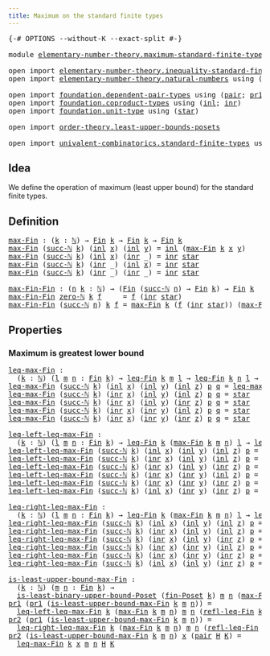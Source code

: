 ```yaml
---
title: Maximum on the standard finite types
---
```


<pre class="Agda"><a id="62" class="Symbol">{-#</a> <a id="66" class="Keyword">OPTIONS</a> <a id="74" class="Pragma">--without-K</a> <a id="86" class="Pragma">--exact-split</a> <a id="100" class="Symbol">#-}</a>

<a id="105" class="Keyword">module</a> <a id="112" href="elementary-number-theory.maximum-standard-finite-types.html" class="Module">elementary-number-theory.maximum-standard-finite-types</a> <a id="167" class="Keyword">where</a>

<a id="174" class="Keyword">open</a> <a id="179" class="Keyword">import</a> <a id="186" href="elementary-number-theory.inequality-standard-finite-types.html" class="Module">elementary-number-theory.inequality-standard-finite-types</a>
<a id="244" class="Keyword">open</a> <a id="249" class="Keyword">import</a> <a id="256" href="elementary-number-theory.natural-numbers.html" class="Module">elementary-number-theory.natural-numbers</a> <a id="297" class="Keyword">using</a> <a id="303" class="Symbol">(</a><a id="304" href="elementary-number-theory.natural-numbers.html#1530" class="Datatype">ℕ</a><a id="305" class="Symbol">;</a> <a id="307" href="elementary-number-theory.natural-numbers.html#1551" class="InductiveConstructor">zero-ℕ</a><a id="313" class="Symbol">;</a> <a id="315" href="elementary-number-theory.natural-numbers.html#1564" class="InductiveConstructor">succ-ℕ</a><a id="321" class="Symbol">)</a>

<a id="324" class="Keyword">open</a> <a id="329" class="Keyword">import</a> <a id="336" href="foundation.dependent-pair-types.html" class="Module">foundation.dependent-pair-types</a> <a id="368" class="Keyword">using</a> <a id="374" class="Symbol">(</a><a id="375" href="foundation-core.dependent-pair-types.html#588" class="InductiveConstructor">pair</a><a id="379" class="Symbol">;</a> <a id="381" href="foundation-core.dependent-pair-types.html#605" class="Field">pr1</a><a id="384" class="Symbol">;</a> <a id="386" href="foundation-core.dependent-pair-types.html#617" class="Field">pr2</a><a id="389" class="Symbol">)</a>
<a id="391" class="Keyword">open</a> <a id="396" class="Keyword">import</a> <a id="403" href="foundation.coproduct-types.html" class="Module">foundation.coproduct-types</a> <a id="430" class="Keyword">using</a> <a id="436" class="Symbol">(</a><a id="437" href="foundation.coproduct-types.html#1253" class="InductiveConstructor">inl</a><a id="440" class="Symbol">;</a> <a id="442" href="foundation.coproduct-types.html#1276" class="InductiveConstructor">inr</a><a id="445" class="Symbol">)</a>
<a id="447" class="Keyword">open</a> <a id="452" class="Keyword">import</a> <a id="459" href="foundation.unit-type.html" class="Module">foundation.unit-type</a> <a id="480" class="Keyword">using</a> <a id="486" class="Symbol">(</a><a id="487" href="foundation.unit-type.html#1108" class="InductiveConstructor">star</a><a id="491" class="Symbol">)</a>

<a id="494" class="Keyword">open</a> <a id="499" class="Keyword">import</a> <a id="506" href="order-theory.least-upper-bounds-posets.html" class="Module">order-theory.least-upper-bounds-posets</a>

<a id="546" class="Keyword">open</a> <a id="551" class="Keyword">import</a> <a id="558" href="univalent-combinatorics.standard-finite-types.html" class="Module">univalent-combinatorics.standard-finite-types</a> <a id="604" class="Keyword">using</a> <a id="610" class="Symbol">(</a><a id="611" href="univalent-combinatorics.standard-finite-types.html#2396" class="Function">Fin</a><a id="614" class="Symbol">)</a>
</pre>
## Idea

We define the operation of maximum (least upper bound) for the standard finite types.

## Definition

<pre class="Agda"><a id="max-Fin"></a><a id="740" href="elementary-number-theory.maximum-standard-finite-types.html#740" class="Function">max-Fin</a> <a id="748" class="Symbol">:</a> <a id="750" class="Symbol">(</a><a id="751" href="elementary-number-theory.maximum-standard-finite-types.html#751" class="Bound">k</a> <a id="753" class="Symbol">:</a> <a id="755" href="elementary-number-theory.natural-numbers.html#1530" class="Datatype">ℕ</a><a id="756" class="Symbol">)</a> <a id="758" class="Symbol">→</a> <a id="760" href="univalent-combinatorics.standard-finite-types.html#2396" class="Function">Fin</a> <a id="764" href="elementary-number-theory.maximum-standard-finite-types.html#751" class="Bound">k</a> <a id="766" class="Symbol">→</a> <a id="768" href="univalent-combinatorics.standard-finite-types.html#2396" class="Function">Fin</a> <a id="772" href="elementary-number-theory.maximum-standard-finite-types.html#751" class="Bound">k</a> <a id="774" class="Symbol">→</a> <a id="776" href="univalent-combinatorics.standard-finite-types.html#2396" class="Function">Fin</a> <a id="780" href="elementary-number-theory.maximum-standard-finite-types.html#751" class="Bound">k</a>
<a id="782" href="elementary-number-theory.maximum-standard-finite-types.html#740" class="Function">max-Fin</a> <a id="790" class="Symbol">(</a><a id="791" href="elementary-number-theory.natural-numbers.html#1564" class="InductiveConstructor">succ-ℕ</a> <a id="798" href="elementary-number-theory.maximum-standard-finite-types.html#798" class="Bound">k</a><a id="799" class="Symbol">)</a> <a id="801" class="Symbol">(</a><a id="802" href="foundation.coproduct-types.html#1253" class="InductiveConstructor">inl</a> <a id="806" href="elementary-number-theory.maximum-standard-finite-types.html#806" class="Bound">x</a><a id="807" class="Symbol">)</a> <a id="809" class="Symbol">(</a><a id="810" href="foundation.coproduct-types.html#1253" class="InductiveConstructor">inl</a> <a id="814" href="elementary-number-theory.maximum-standard-finite-types.html#814" class="Bound">y</a><a id="815" class="Symbol">)</a> <a id="817" class="Symbol">=</a> <a id="819" href="foundation.coproduct-types.html#1253" class="InductiveConstructor">inl</a> <a id="823" class="Symbol">(</a><a id="824" href="elementary-number-theory.maximum-standard-finite-types.html#740" class="Function">max-Fin</a> <a id="832" href="elementary-number-theory.maximum-standard-finite-types.html#798" class="Bound">k</a> <a id="834" href="elementary-number-theory.maximum-standard-finite-types.html#806" class="Bound">x</a> <a id="836" href="elementary-number-theory.maximum-standard-finite-types.html#814" class="Bound">y</a><a id="837" class="Symbol">)</a>
<a id="839" href="elementary-number-theory.maximum-standard-finite-types.html#740" class="Function">max-Fin</a> <a id="847" class="Symbol">(</a><a id="848" href="elementary-number-theory.natural-numbers.html#1564" class="InductiveConstructor">succ-ℕ</a> <a id="855" href="elementary-number-theory.maximum-standard-finite-types.html#855" class="Bound">k</a><a id="856" class="Symbol">)</a> <a id="858" class="Symbol">(</a><a id="859" href="foundation.coproduct-types.html#1253" class="InductiveConstructor">inl</a> <a id="863" href="elementary-number-theory.maximum-standard-finite-types.html#863" class="Bound">x</a><a id="864" class="Symbol">)</a> <a id="866" class="Symbol">(</a><a id="867" href="foundation.coproduct-types.html#1276" class="InductiveConstructor">inr</a> <a id="871" class="Symbol">_)</a> <a id="874" class="Symbol">=</a> <a id="876" href="foundation.coproduct-types.html#1276" class="InductiveConstructor">inr</a> <a id="880" href="foundation.unit-type.html#1108" class="InductiveConstructor">star</a>
<a id="885" href="elementary-number-theory.maximum-standard-finite-types.html#740" class="Function">max-Fin</a> <a id="893" class="Symbol">(</a><a id="894" href="elementary-number-theory.natural-numbers.html#1564" class="InductiveConstructor">succ-ℕ</a> <a id="901" href="elementary-number-theory.maximum-standard-finite-types.html#901" class="Bound">k</a><a id="902" class="Symbol">)</a> <a id="904" class="Symbol">(</a><a id="905" href="foundation.coproduct-types.html#1276" class="InductiveConstructor">inr</a> <a id="909" class="Symbol">_)</a> <a id="912" class="Symbol">(</a><a id="913" href="foundation.coproduct-types.html#1253" class="InductiveConstructor">inl</a> <a id="917" href="elementary-number-theory.maximum-standard-finite-types.html#917" class="Bound">x</a><a id="918" class="Symbol">)</a> <a id="920" class="Symbol">=</a> <a id="922" href="foundation.coproduct-types.html#1276" class="InductiveConstructor">inr</a> <a id="926" href="foundation.unit-type.html#1108" class="InductiveConstructor">star</a>
<a id="931" href="elementary-number-theory.maximum-standard-finite-types.html#740" class="Function">max-Fin</a> <a id="939" class="Symbol">(</a><a id="940" href="elementary-number-theory.natural-numbers.html#1564" class="InductiveConstructor">succ-ℕ</a> <a id="947" href="elementary-number-theory.maximum-standard-finite-types.html#947" class="Bound">k</a><a id="948" class="Symbol">)</a> <a id="950" class="Symbol">(</a><a id="951" href="foundation.coproduct-types.html#1276" class="InductiveConstructor">inr</a> <a id="955" class="Symbol">_)</a> <a id="958" class="Symbol">(</a><a id="959" href="foundation.coproduct-types.html#1276" class="InductiveConstructor">inr</a> <a id="963" class="Symbol">_)</a> <a id="966" class="Symbol">=</a> <a id="968" href="foundation.coproduct-types.html#1276" class="InductiveConstructor">inr</a> <a id="972" href="foundation.unit-type.html#1108" class="InductiveConstructor">star</a>

<a id="max-Fin-Fin"></a><a id="978" href="elementary-number-theory.maximum-standard-finite-types.html#978" class="Function">max-Fin-Fin</a> <a id="990" class="Symbol">:</a> <a id="992" class="Symbol">(</a><a id="993" href="elementary-number-theory.maximum-standard-finite-types.html#993" class="Bound">n</a> <a id="995" href="elementary-number-theory.maximum-standard-finite-types.html#995" class="Bound">k</a> <a id="997" class="Symbol">:</a> <a id="999" href="elementary-number-theory.natural-numbers.html#1530" class="Datatype">ℕ</a><a id="1000" class="Symbol">)</a> <a id="1002" class="Symbol">→</a> <a id="1004" class="Symbol">(</a><a id="1005" href="univalent-combinatorics.standard-finite-types.html#2396" class="Function">Fin</a> <a id="1009" class="Symbol">(</a><a id="1010" href="elementary-number-theory.natural-numbers.html#1564" class="InductiveConstructor">succ-ℕ</a> <a id="1017" href="elementary-number-theory.maximum-standard-finite-types.html#993" class="Bound">n</a><a id="1018" class="Symbol">)</a> <a id="1020" class="Symbol">→</a> <a id="1022" href="univalent-combinatorics.standard-finite-types.html#2396" class="Function">Fin</a> <a id="1026" href="elementary-number-theory.maximum-standard-finite-types.html#995" class="Bound">k</a><a id="1027" class="Symbol">)</a> <a id="1029" class="Symbol">→</a> <a id="1031" href="univalent-combinatorics.standard-finite-types.html#2396" class="Function">Fin</a> <a id="1035" href="elementary-number-theory.maximum-standard-finite-types.html#995" class="Bound">k</a>
<a id="1037" href="elementary-number-theory.maximum-standard-finite-types.html#978" class="Function">max-Fin-Fin</a> <a id="1049" href="elementary-number-theory.natural-numbers.html#1551" class="InductiveConstructor">zero-ℕ</a> <a id="1056" href="elementary-number-theory.maximum-standard-finite-types.html#1056" class="Bound">k</a> <a id="1058" href="elementary-number-theory.maximum-standard-finite-types.html#1058" class="Bound">f</a>     <a id="1064" class="Symbol">=</a> <a id="1066" href="elementary-number-theory.maximum-standard-finite-types.html#1058" class="Bound">f</a> <a id="1068" class="Symbol">(</a><a id="1069" href="foundation.coproduct-types.html#1276" class="InductiveConstructor">inr</a> <a id="1073" href="foundation.unit-type.html#1108" class="InductiveConstructor">star</a><a id="1077" class="Symbol">)</a>
<a id="1079" href="elementary-number-theory.maximum-standard-finite-types.html#978" class="Function">max-Fin-Fin</a> <a id="1091" class="Symbol">(</a><a id="1092" href="elementary-number-theory.natural-numbers.html#1564" class="InductiveConstructor">succ-ℕ</a> <a id="1099" href="elementary-number-theory.maximum-standard-finite-types.html#1099" class="Bound">n</a><a id="1100" class="Symbol">)</a> <a id="1102" href="elementary-number-theory.maximum-standard-finite-types.html#1102" class="Bound">k</a> <a id="1104" href="elementary-number-theory.maximum-standard-finite-types.html#1104" class="Bound">f</a> <a id="1106" class="Symbol">=</a> <a id="1108" href="elementary-number-theory.maximum-standard-finite-types.html#740" class="Function">max-Fin</a> <a id="1116" href="elementary-number-theory.maximum-standard-finite-types.html#1102" class="Bound">k</a> <a id="1118" class="Symbol">(</a><a id="1119" href="elementary-number-theory.maximum-standard-finite-types.html#1104" class="Bound">f</a> <a id="1121" class="Symbol">(</a><a id="1122" href="foundation.coproduct-types.html#1276" class="InductiveConstructor">inr</a> <a id="1126" href="foundation.unit-type.html#1108" class="InductiveConstructor">star</a><a id="1130" class="Symbol">))</a> <a id="1133" class="Symbol">(</a><a id="1134" href="elementary-number-theory.maximum-standard-finite-types.html#978" class="Function">max-Fin-Fin</a> <a id="1146" href="elementary-number-theory.maximum-standard-finite-types.html#1099" class="Bound">n</a> <a id="1148" href="elementary-number-theory.maximum-standard-finite-types.html#1102" class="Bound">k</a> <a id="1150" class="Symbol">(λ</a> <a id="1153" href="elementary-number-theory.maximum-standard-finite-types.html#1153" class="Bound">k</a> <a id="1155" class="Symbol">→</a> <a id="1157" href="elementary-number-theory.maximum-standard-finite-types.html#1104" class="Bound">f</a> <a id="1159" class="Symbol">(</a><a id="1160" href="foundation.coproduct-types.html#1253" class="InductiveConstructor">inl</a> <a id="1164" href="elementary-number-theory.maximum-standard-finite-types.html#1153" class="Bound">k</a><a id="1165" class="Symbol">)))</a>
</pre>
## Properties

### Maximum is greatest lower bound

<pre class="Agda"><a id="leq-max-Fin"></a><a id="1234" href="elementary-number-theory.maximum-standard-finite-types.html#1234" class="Function">leq-max-Fin</a> <a id="1246" class="Symbol">:</a>
  <a id="1250" class="Symbol">(</a><a id="1251" href="elementary-number-theory.maximum-standard-finite-types.html#1251" class="Bound">k</a> <a id="1253" class="Symbol">:</a> <a id="1255" href="elementary-number-theory.natural-numbers.html#1530" class="Datatype">ℕ</a><a id="1256" class="Symbol">)</a> <a id="1258" class="Symbol">(</a><a id="1259" href="elementary-number-theory.maximum-standard-finite-types.html#1259" class="Bound">l</a> <a id="1261" href="elementary-number-theory.maximum-standard-finite-types.html#1261" class="Bound">m</a> <a id="1263" href="elementary-number-theory.maximum-standard-finite-types.html#1263" class="Bound">n</a> <a id="1265" class="Symbol">:</a> <a id="1267" href="univalent-combinatorics.standard-finite-types.html#2396" class="Function">Fin</a> <a id="1271" href="elementary-number-theory.maximum-standard-finite-types.html#1251" class="Bound">k</a><a id="1272" class="Symbol">)</a> <a id="1274" class="Symbol">→</a> <a id="1276" href="elementary-number-theory.inequality-standard-finite-types.html#1210" class="Function">leq-Fin</a> <a id="1284" href="elementary-number-theory.maximum-standard-finite-types.html#1251" class="Bound">k</a> <a id="1286" href="elementary-number-theory.maximum-standard-finite-types.html#1261" class="Bound">m</a> <a id="1288" href="elementary-number-theory.maximum-standard-finite-types.html#1259" class="Bound">l</a> <a id="1290" class="Symbol">→</a> <a id="1292" href="elementary-number-theory.inequality-standard-finite-types.html#1210" class="Function">leq-Fin</a> <a id="1300" href="elementary-number-theory.maximum-standard-finite-types.html#1251" class="Bound">k</a> <a id="1302" href="elementary-number-theory.maximum-standard-finite-types.html#1263" class="Bound">n</a> <a id="1304" href="elementary-number-theory.maximum-standard-finite-types.html#1259" class="Bound">l</a> <a id="1306" class="Symbol">→</a> <a id="1308" href="elementary-number-theory.inequality-standard-finite-types.html#1210" class="Function">leq-Fin</a> <a id="1316" href="elementary-number-theory.maximum-standard-finite-types.html#1251" class="Bound">k</a> <a id="1318" class="Symbol">(</a><a id="1319" href="elementary-number-theory.maximum-standard-finite-types.html#740" class="Function">max-Fin</a> <a id="1327" href="elementary-number-theory.maximum-standard-finite-types.html#1251" class="Bound">k</a> <a id="1329" href="elementary-number-theory.maximum-standard-finite-types.html#1261" class="Bound">m</a> <a id="1331" href="elementary-number-theory.maximum-standard-finite-types.html#1263" class="Bound">n</a><a id="1332" class="Symbol">)</a> <a id="1334" href="elementary-number-theory.maximum-standard-finite-types.html#1259" class="Bound">l</a>
<a id="1336" href="elementary-number-theory.maximum-standard-finite-types.html#1234" class="Function">leq-max-Fin</a> <a id="1348" class="Symbol">(</a><a id="1349" href="elementary-number-theory.natural-numbers.html#1564" class="InductiveConstructor">succ-ℕ</a> <a id="1356" href="elementary-number-theory.maximum-standard-finite-types.html#1356" class="Bound">k</a><a id="1357" class="Symbol">)</a> <a id="1359" class="Symbol">(</a><a id="1360" href="foundation.coproduct-types.html#1253" class="InductiveConstructor">inl</a> <a id="1364" href="elementary-number-theory.maximum-standard-finite-types.html#1364" class="Bound">x</a><a id="1365" class="Symbol">)</a> <a id="1367" class="Symbol">(</a><a id="1368" href="foundation.coproduct-types.html#1253" class="InductiveConstructor">inl</a> <a id="1372" href="elementary-number-theory.maximum-standard-finite-types.html#1372" class="Bound">y</a><a id="1373" class="Symbol">)</a> <a id="1375" class="Symbol">(</a><a id="1376" href="foundation.coproduct-types.html#1253" class="InductiveConstructor">inl</a> <a id="1380" href="elementary-number-theory.maximum-standard-finite-types.html#1380" class="Bound">z</a><a id="1381" class="Symbol">)</a> <a id="1383" href="elementary-number-theory.maximum-standard-finite-types.html#1383" class="Bound">p</a> <a id="1385" href="elementary-number-theory.maximum-standard-finite-types.html#1385" class="Bound">q</a> <a id="1387" class="Symbol">=</a> <a id="1389" href="elementary-number-theory.maximum-standard-finite-types.html#1234" class="Function">leq-max-Fin</a> <a id="1401" href="elementary-number-theory.maximum-standard-finite-types.html#1356" class="Bound">k</a> <a id="1403" href="elementary-number-theory.maximum-standard-finite-types.html#1364" class="Bound">x</a> <a id="1405" href="elementary-number-theory.maximum-standard-finite-types.html#1372" class="Bound">y</a> <a id="1407" href="elementary-number-theory.maximum-standard-finite-types.html#1380" class="Bound">z</a> <a id="1409" href="elementary-number-theory.maximum-standard-finite-types.html#1383" class="Bound">p</a> <a id="1411" href="elementary-number-theory.maximum-standard-finite-types.html#1385" class="Bound">q</a>
<a id="1413" href="elementary-number-theory.maximum-standard-finite-types.html#1234" class="Function">leq-max-Fin</a> <a id="1425" class="Symbol">(</a><a id="1426" href="elementary-number-theory.natural-numbers.html#1564" class="InductiveConstructor">succ-ℕ</a> <a id="1433" href="elementary-number-theory.maximum-standard-finite-types.html#1433" class="Bound">k</a><a id="1434" class="Symbol">)</a> <a id="1436" class="Symbol">(</a><a id="1437" href="foundation.coproduct-types.html#1276" class="InductiveConstructor">inr</a> <a id="1441" href="elementary-number-theory.maximum-standard-finite-types.html#1441" class="Bound">x</a><a id="1442" class="Symbol">)</a> <a id="1444" class="Symbol">(</a><a id="1445" href="foundation.coproduct-types.html#1253" class="InductiveConstructor">inl</a> <a id="1449" href="elementary-number-theory.maximum-standard-finite-types.html#1449" class="Bound">y</a><a id="1450" class="Symbol">)</a> <a id="1452" class="Symbol">(</a><a id="1453" href="foundation.coproduct-types.html#1253" class="InductiveConstructor">inl</a> <a id="1457" href="elementary-number-theory.maximum-standard-finite-types.html#1457" class="Bound">z</a><a id="1458" class="Symbol">)</a> <a id="1460" href="elementary-number-theory.maximum-standard-finite-types.html#1460" class="Bound">p</a> <a id="1462" href="elementary-number-theory.maximum-standard-finite-types.html#1462" class="Bound">q</a> <a id="1464" class="Symbol">=</a> <a id="1466" href="foundation.unit-type.html#1108" class="InductiveConstructor">star</a>
<a id="1471" href="elementary-number-theory.maximum-standard-finite-types.html#1234" class="Function">leq-max-Fin</a> <a id="1483" class="Symbol">(</a><a id="1484" href="elementary-number-theory.natural-numbers.html#1564" class="InductiveConstructor">succ-ℕ</a> <a id="1491" href="elementary-number-theory.maximum-standard-finite-types.html#1491" class="Bound">k</a><a id="1492" class="Symbol">)</a> <a id="1494" class="Symbol">(</a><a id="1495" href="foundation.coproduct-types.html#1276" class="InductiveConstructor">inr</a> <a id="1499" href="elementary-number-theory.maximum-standard-finite-types.html#1499" class="Bound">x</a><a id="1500" class="Symbol">)</a> <a id="1502" class="Symbol">(</a><a id="1503" href="foundation.coproduct-types.html#1253" class="InductiveConstructor">inl</a> <a id="1507" href="elementary-number-theory.maximum-standard-finite-types.html#1507" class="Bound">y</a><a id="1508" class="Symbol">)</a> <a id="1510" class="Symbol">(</a><a id="1511" href="foundation.coproduct-types.html#1276" class="InductiveConstructor">inr</a> <a id="1515" href="elementary-number-theory.maximum-standard-finite-types.html#1515" class="Bound">z</a><a id="1516" class="Symbol">)</a> <a id="1518" href="elementary-number-theory.maximum-standard-finite-types.html#1518" class="Bound">p</a> <a id="1520" href="elementary-number-theory.maximum-standard-finite-types.html#1520" class="Bound">q</a> <a id="1522" class="Symbol">=</a> <a id="1524" href="foundation.unit-type.html#1108" class="InductiveConstructor">star</a>
<a id="1529" href="elementary-number-theory.maximum-standard-finite-types.html#1234" class="Function">leq-max-Fin</a> <a id="1541" class="Symbol">(</a><a id="1542" href="elementary-number-theory.natural-numbers.html#1564" class="InductiveConstructor">succ-ℕ</a> <a id="1549" href="elementary-number-theory.maximum-standard-finite-types.html#1549" class="Bound">k</a><a id="1550" class="Symbol">)</a> <a id="1552" class="Symbol">(</a><a id="1553" href="foundation.coproduct-types.html#1276" class="InductiveConstructor">inr</a> <a id="1557" href="elementary-number-theory.maximum-standard-finite-types.html#1557" class="Bound">x</a><a id="1558" class="Symbol">)</a> <a id="1560" class="Symbol">(</a><a id="1561" href="foundation.coproduct-types.html#1276" class="InductiveConstructor">inr</a> <a id="1565" href="elementary-number-theory.maximum-standard-finite-types.html#1565" class="Bound">y</a><a id="1566" class="Symbol">)</a> <a id="1568" class="Symbol">(</a><a id="1569" href="foundation.coproduct-types.html#1253" class="InductiveConstructor">inl</a> <a id="1573" href="elementary-number-theory.maximum-standard-finite-types.html#1573" class="Bound">z</a><a id="1574" class="Symbol">)</a> <a id="1576" href="elementary-number-theory.maximum-standard-finite-types.html#1576" class="Bound">p</a> <a id="1578" href="elementary-number-theory.maximum-standard-finite-types.html#1578" class="Bound">q</a> <a id="1580" class="Symbol">=</a> <a id="1582" href="foundation.unit-type.html#1108" class="InductiveConstructor">star</a>
<a id="1587" href="elementary-number-theory.maximum-standard-finite-types.html#1234" class="Function">leq-max-Fin</a> <a id="1599" class="Symbol">(</a><a id="1600" href="elementary-number-theory.natural-numbers.html#1564" class="InductiveConstructor">succ-ℕ</a> <a id="1607" href="elementary-number-theory.maximum-standard-finite-types.html#1607" class="Bound">k</a><a id="1608" class="Symbol">)</a> <a id="1610" class="Symbol">(</a><a id="1611" href="foundation.coproduct-types.html#1276" class="InductiveConstructor">inr</a> <a id="1615" href="elementary-number-theory.maximum-standard-finite-types.html#1615" class="Bound">x</a><a id="1616" class="Symbol">)</a> <a id="1618" class="Symbol">(</a><a id="1619" href="foundation.coproduct-types.html#1276" class="InductiveConstructor">inr</a> <a id="1623" href="elementary-number-theory.maximum-standard-finite-types.html#1623" class="Bound">y</a><a id="1624" class="Symbol">)</a> <a id="1626" class="Symbol">(</a><a id="1627" href="foundation.coproduct-types.html#1276" class="InductiveConstructor">inr</a> <a id="1631" href="elementary-number-theory.maximum-standard-finite-types.html#1631" class="Bound">z</a><a id="1632" class="Symbol">)</a> <a id="1634" href="elementary-number-theory.maximum-standard-finite-types.html#1634" class="Bound">p</a> <a id="1636" href="elementary-number-theory.maximum-standard-finite-types.html#1636" class="Bound">q</a> <a id="1638" class="Symbol">=</a> <a id="1640" href="foundation.unit-type.html#1108" class="InductiveConstructor">star</a>

<a id="leq-left-leq-max-Fin"></a><a id="1646" href="elementary-number-theory.maximum-standard-finite-types.html#1646" class="Function">leq-left-leq-max-Fin</a> <a id="1667" class="Symbol">:</a>
  <a id="1671" class="Symbol">(</a><a id="1672" href="elementary-number-theory.maximum-standard-finite-types.html#1672" class="Bound">k</a> <a id="1674" class="Symbol">:</a> <a id="1676" href="elementary-number-theory.natural-numbers.html#1530" class="Datatype">ℕ</a><a id="1677" class="Symbol">)</a> <a id="1679" class="Symbol">(</a><a id="1680" href="elementary-number-theory.maximum-standard-finite-types.html#1680" class="Bound">l</a> <a id="1682" href="elementary-number-theory.maximum-standard-finite-types.html#1682" class="Bound">m</a> <a id="1684" href="elementary-number-theory.maximum-standard-finite-types.html#1684" class="Bound">n</a> <a id="1686" class="Symbol">:</a> <a id="1688" href="univalent-combinatorics.standard-finite-types.html#2396" class="Function">Fin</a> <a id="1692" href="elementary-number-theory.maximum-standard-finite-types.html#1672" class="Bound">k</a><a id="1693" class="Symbol">)</a> <a id="1695" class="Symbol">→</a> <a id="1697" href="elementary-number-theory.inequality-standard-finite-types.html#1210" class="Function">leq-Fin</a> <a id="1705" href="elementary-number-theory.maximum-standard-finite-types.html#1672" class="Bound">k</a> <a id="1707" class="Symbol">(</a><a id="1708" href="elementary-number-theory.maximum-standard-finite-types.html#740" class="Function">max-Fin</a> <a id="1716" href="elementary-number-theory.maximum-standard-finite-types.html#1672" class="Bound">k</a> <a id="1718" href="elementary-number-theory.maximum-standard-finite-types.html#1682" class="Bound">m</a> <a id="1720" href="elementary-number-theory.maximum-standard-finite-types.html#1684" class="Bound">n</a><a id="1721" class="Symbol">)</a> <a id="1723" href="elementary-number-theory.maximum-standard-finite-types.html#1680" class="Bound">l</a> <a id="1725" class="Symbol">→</a> <a id="1727" href="elementary-number-theory.inequality-standard-finite-types.html#1210" class="Function">leq-Fin</a> <a id="1735" href="elementary-number-theory.maximum-standard-finite-types.html#1672" class="Bound">k</a> <a id="1737" href="elementary-number-theory.maximum-standard-finite-types.html#1682" class="Bound">m</a> <a id="1739" href="elementary-number-theory.maximum-standard-finite-types.html#1680" class="Bound">l</a>
<a id="1741" href="elementary-number-theory.maximum-standard-finite-types.html#1646" class="Function">leq-left-leq-max-Fin</a> <a id="1762" class="Symbol">(</a><a id="1763" href="elementary-number-theory.natural-numbers.html#1564" class="InductiveConstructor">succ-ℕ</a> <a id="1770" href="elementary-number-theory.maximum-standard-finite-types.html#1770" class="Bound">k</a><a id="1771" class="Symbol">)</a> <a id="1773" class="Symbol">(</a><a id="1774" href="foundation.coproduct-types.html#1253" class="InductiveConstructor">inl</a> <a id="1778" href="elementary-number-theory.maximum-standard-finite-types.html#1778" class="Bound">x</a><a id="1779" class="Symbol">)</a> <a id="1781" class="Symbol">(</a><a id="1782" href="foundation.coproduct-types.html#1253" class="InductiveConstructor">inl</a> <a id="1786" href="elementary-number-theory.maximum-standard-finite-types.html#1786" class="Bound">y</a><a id="1787" class="Symbol">)</a> <a id="1789" class="Symbol">(</a><a id="1790" href="foundation.coproduct-types.html#1253" class="InductiveConstructor">inl</a> <a id="1794" href="elementary-number-theory.maximum-standard-finite-types.html#1794" class="Bound">z</a><a id="1795" class="Symbol">)</a> <a id="1797" href="elementary-number-theory.maximum-standard-finite-types.html#1797" class="Bound">p</a> <a id="1799" class="Symbol">=</a> <a id="1801" href="elementary-number-theory.maximum-standard-finite-types.html#1646" class="Function">leq-left-leq-max-Fin</a> <a id="1822" href="elementary-number-theory.maximum-standard-finite-types.html#1770" class="Bound">k</a> <a id="1824" href="elementary-number-theory.maximum-standard-finite-types.html#1778" class="Bound">x</a> <a id="1826" href="elementary-number-theory.maximum-standard-finite-types.html#1786" class="Bound">y</a> <a id="1828" href="elementary-number-theory.maximum-standard-finite-types.html#1794" class="Bound">z</a> <a id="1830" href="elementary-number-theory.maximum-standard-finite-types.html#1797" class="Bound">p</a>
<a id="1832" href="elementary-number-theory.maximum-standard-finite-types.html#1646" class="Function">leq-left-leq-max-Fin</a> <a id="1853" class="Symbol">(</a><a id="1854" href="elementary-number-theory.natural-numbers.html#1564" class="InductiveConstructor">succ-ℕ</a> <a id="1861" href="elementary-number-theory.maximum-standard-finite-types.html#1861" class="Bound">k</a><a id="1862" class="Symbol">)</a> <a id="1864" class="Symbol">(</a><a id="1865" href="foundation.coproduct-types.html#1276" class="InductiveConstructor">inr</a> <a id="1869" href="elementary-number-theory.maximum-standard-finite-types.html#1869" class="Bound">x</a><a id="1870" class="Symbol">)</a> <a id="1872" class="Symbol">(</a><a id="1873" href="foundation.coproduct-types.html#1253" class="InductiveConstructor">inl</a> <a id="1877" href="elementary-number-theory.maximum-standard-finite-types.html#1877" class="Bound">y</a><a id="1878" class="Symbol">)</a> <a id="1880" class="Symbol">(</a><a id="1881" href="foundation.coproduct-types.html#1253" class="InductiveConstructor">inl</a> <a id="1885" href="elementary-number-theory.maximum-standard-finite-types.html#1885" class="Bound">z</a><a id="1886" class="Symbol">)</a> <a id="1888" href="elementary-number-theory.maximum-standard-finite-types.html#1888" class="Bound">p</a> <a id="1890" class="Symbol">=</a> <a id="1892" href="foundation.unit-type.html#1108" class="InductiveConstructor">star</a>
<a id="1897" href="elementary-number-theory.maximum-standard-finite-types.html#1646" class="Function">leq-left-leq-max-Fin</a> <a id="1918" class="Symbol">(</a><a id="1919" href="elementary-number-theory.natural-numbers.html#1564" class="InductiveConstructor">succ-ℕ</a> <a id="1926" href="elementary-number-theory.maximum-standard-finite-types.html#1926" class="Bound">k</a><a id="1927" class="Symbol">)</a> <a id="1929" class="Symbol">(</a><a id="1930" href="foundation.coproduct-types.html#1276" class="InductiveConstructor">inr</a> <a id="1934" href="elementary-number-theory.maximum-standard-finite-types.html#1934" class="Bound">x</a><a id="1935" class="Symbol">)</a> <a id="1937" class="Symbol">(</a><a id="1938" href="foundation.coproduct-types.html#1253" class="InductiveConstructor">inl</a> <a id="1942" href="elementary-number-theory.maximum-standard-finite-types.html#1942" class="Bound">y</a><a id="1943" class="Symbol">)</a> <a id="1945" class="Symbol">(</a><a id="1946" href="foundation.coproduct-types.html#1276" class="InductiveConstructor">inr</a> <a id="1950" href="elementary-number-theory.maximum-standard-finite-types.html#1950" class="Bound">z</a><a id="1951" class="Symbol">)</a> <a id="1953" href="elementary-number-theory.maximum-standard-finite-types.html#1953" class="Bound">p</a> <a id="1955" class="Symbol">=</a> <a id="1957" href="foundation.unit-type.html#1108" class="InductiveConstructor">star</a>
<a id="1962" href="elementary-number-theory.maximum-standard-finite-types.html#1646" class="Function">leq-left-leq-max-Fin</a> <a id="1983" class="Symbol">(</a><a id="1984" href="elementary-number-theory.natural-numbers.html#1564" class="InductiveConstructor">succ-ℕ</a> <a id="1991" href="elementary-number-theory.maximum-standard-finite-types.html#1991" class="Bound">k</a><a id="1992" class="Symbol">)</a> <a id="1994" class="Symbol">(</a><a id="1995" href="foundation.coproduct-types.html#1276" class="InductiveConstructor">inr</a> <a id="1999" href="elementary-number-theory.maximum-standard-finite-types.html#1999" class="Bound">x</a><a id="2000" class="Symbol">)</a> <a id="2002" class="Symbol">(</a><a id="2003" href="foundation.coproduct-types.html#1276" class="InductiveConstructor">inr</a> <a id="2007" href="elementary-number-theory.maximum-standard-finite-types.html#2007" class="Bound">y</a><a id="2008" class="Symbol">)</a> <a id="2010" class="Symbol">(</a><a id="2011" href="foundation.coproduct-types.html#1253" class="InductiveConstructor">inl</a> <a id="2015" href="elementary-number-theory.maximum-standard-finite-types.html#2015" class="Bound">z</a><a id="2016" class="Symbol">)</a> <a id="2018" href="elementary-number-theory.maximum-standard-finite-types.html#2018" class="Bound">p</a> <a id="2020" class="Symbol">=</a> <a id="2022" href="foundation.unit-type.html#1108" class="InductiveConstructor">star</a>
<a id="2027" href="elementary-number-theory.maximum-standard-finite-types.html#1646" class="Function">leq-left-leq-max-Fin</a> <a id="2048" class="Symbol">(</a><a id="2049" href="elementary-number-theory.natural-numbers.html#1564" class="InductiveConstructor">succ-ℕ</a> <a id="2056" href="elementary-number-theory.maximum-standard-finite-types.html#2056" class="Bound">k</a><a id="2057" class="Symbol">)</a> <a id="2059" class="Symbol">(</a><a id="2060" href="foundation.coproduct-types.html#1276" class="InductiveConstructor">inr</a> <a id="2064" href="elementary-number-theory.maximum-standard-finite-types.html#2064" class="Bound">x</a><a id="2065" class="Symbol">)</a> <a id="2067" class="Symbol">(</a><a id="2068" href="foundation.coproduct-types.html#1276" class="InductiveConstructor">inr</a> <a id="2072" href="elementary-number-theory.maximum-standard-finite-types.html#2072" class="Bound">y</a><a id="2073" class="Symbol">)</a> <a id="2075" class="Symbol">(</a><a id="2076" href="foundation.coproduct-types.html#1276" class="InductiveConstructor">inr</a> <a id="2080" href="elementary-number-theory.maximum-standard-finite-types.html#2080" class="Bound">z</a><a id="2081" class="Symbol">)</a> <a id="2083" href="elementary-number-theory.maximum-standard-finite-types.html#2083" class="Bound">p</a> <a id="2085" class="Symbol">=</a> <a id="2087" href="foundation.unit-type.html#1108" class="InductiveConstructor">star</a>
<a id="2092" href="elementary-number-theory.maximum-standard-finite-types.html#1646" class="Function">leq-left-leq-max-Fin</a> <a id="2113" class="Symbol">(</a><a id="2114" href="elementary-number-theory.natural-numbers.html#1564" class="InductiveConstructor">succ-ℕ</a> <a id="2121" href="elementary-number-theory.maximum-standard-finite-types.html#2121" class="Bound">k</a><a id="2122" class="Symbol">)</a> <a id="2124" class="Symbol">(</a><a id="2125" href="foundation.coproduct-types.html#1253" class="InductiveConstructor">inl</a> <a id="2129" href="elementary-number-theory.maximum-standard-finite-types.html#2129" class="Bound">x</a><a id="2130" class="Symbol">)</a> <a id="2132" class="Symbol">(</a><a id="2133" href="foundation.coproduct-types.html#1276" class="InductiveConstructor">inr</a> <a id="2137" href="elementary-number-theory.maximum-standard-finite-types.html#2137" class="Bound">y</a><a id="2138" class="Symbol">)</a> <a id="2140" class="Symbol">(</a><a id="2141" href="foundation.coproduct-types.html#1276" class="InductiveConstructor">inr</a> <a id="2145" href="elementary-number-theory.maximum-standard-finite-types.html#2145" class="Bound">z</a><a id="2146" class="Symbol">)</a> <a id="2148" href="elementary-number-theory.maximum-standard-finite-types.html#2148" class="Bound">p</a> <a id="2150" class="Symbol">=</a> <a id="2152" href="elementary-number-theory.maximum-standard-finite-types.html#2148" class="Bound">p</a>

<a id="leq-right-leq-max-Fin"></a><a id="2155" href="elementary-number-theory.maximum-standard-finite-types.html#2155" class="Function">leq-right-leq-max-Fin</a> <a id="2177" class="Symbol">:</a>
  <a id="2181" class="Symbol">(</a><a id="2182" href="elementary-number-theory.maximum-standard-finite-types.html#2182" class="Bound">k</a> <a id="2184" class="Symbol">:</a> <a id="2186" href="elementary-number-theory.natural-numbers.html#1530" class="Datatype">ℕ</a><a id="2187" class="Symbol">)</a> <a id="2189" class="Symbol">(</a><a id="2190" href="elementary-number-theory.maximum-standard-finite-types.html#2190" class="Bound">l</a> <a id="2192" href="elementary-number-theory.maximum-standard-finite-types.html#2192" class="Bound">m</a> <a id="2194" href="elementary-number-theory.maximum-standard-finite-types.html#2194" class="Bound">n</a> <a id="2196" class="Symbol">:</a> <a id="2198" href="univalent-combinatorics.standard-finite-types.html#2396" class="Function">Fin</a> <a id="2202" href="elementary-number-theory.maximum-standard-finite-types.html#2182" class="Bound">k</a><a id="2203" class="Symbol">)</a> <a id="2205" class="Symbol">→</a> <a id="2207" href="elementary-number-theory.inequality-standard-finite-types.html#1210" class="Function">leq-Fin</a> <a id="2215" href="elementary-number-theory.maximum-standard-finite-types.html#2182" class="Bound">k</a> <a id="2217" class="Symbol">(</a><a id="2218" href="elementary-number-theory.maximum-standard-finite-types.html#740" class="Function">max-Fin</a> <a id="2226" href="elementary-number-theory.maximum-standard-finite-types.html#2182" class="Bound">k</a> <a id="2228" href="elementary-number-theory.maximum-standard-finite-types.html#2192" class="Bound">m</a> <a id="2230" href="elementary-number-theory.maximum-standard-finite-types.html#2194" class="Bound">n</a><a id="2231" class="Symbol">)</a> <a id="2233" href="elementary-number-theory.maximum-standard-finite-types.html#2190" class="Bound">l</a> <a id="2235" class="Symbol">→</a> <a id="2237" href="elementary-number-theory.inequality-standard-finite-types.html#1210" class="Function">leq-Fin</a> <a id="2245" href="elementary-number-theory.maximum-standard-finite-types.html#2182" class="Bound">k</a> <a id="2247" href="elementary-number-theory.maximum-standard-finite-types.html#2194" class="Bound">n</a> <a id="2249" href="elementary-number-theory.maximum-standard-finite-types.html#2190" class="Bound">l</a>
<a id="2251" href="elementary-number-theory.maximum-standard-finite-types.html#2155" class="Function">leq-right-leq-max-Fin</a> <a id="2273" class="Symbol">(</a><a id="2274" href="elementary-number-theory.natural-numbers.html#1564" class="InductiveConstructor">succ-ℕ</a> <a id="2281" href="elementary-number-theory.maximum-standard-finite-types.html#2281" class="Bound">k</a><a id="2282" class="Symbol">)</a> <a id="2284" class="Symbol">(</a><a id="2285" href="foundation.coproduct-types.html#1253" class="InductiveConstructor">inl</a> <a id="2289" href="elementary-number-theory.maximum-standard-finite-types.html#2289" class="Bound">x</a><a id="2290" class="Symbol">)</a> <a id="2292" class="Symbol">(</a><a id="2293" href="foundation.coproduct-types.html#1253" class="InductiveConstructor">inl</a> <a id="2297" href="elementary-number-theory.maximum-standard-finite-types.html#2297" class="Bound">y</a><a id="2298" class="Symbol">)</a> <a id="2300" class="Symbol">(</a><a id="2301" href="foundation.coproduct-types.html#1253" class="InductiveConstructor">inl</a> <a id="2305" href="elementary-number-theory.maximum-standard-finite-types.html#2305" class="Bound">z</a><a id="2306" class="Symbol">)</a> <a id="2308" href="elementary-number-theory.maximum-standard-finite-types.html#2308" class="Bound">p</a> <a id="2310" class="Symbol">=</a> <a id="2312" href="elementary-number-theory.maximum-standard-finite-types.html#2155" class="Function">leq-right-leq-max-Fin</a> <a id="2334" href="elementary-number-theory.maximum-standard-finite-types.html#2281" class="Bound">k</a> <a id="2336" href="elementary-number-theory.maximum-standard-finite-types.html#2289" class="Bound">x</a> <a id="2338" href="elementary-number-theory.maximum-standard-finite-types.html#2297" class="Bound">y</a> <a id="2340" href="elementary-number-theory.maximum-standard-finite-types.html#2305" class="Bound">z</a> <a id="2342" href="elementary-number-theory.maximum-standard-finite-types.html#2308" class="Bound">p</a>
<a id="2344" href="elementary-number-theory.maximum-standard-finite-types.html#2155" class="Function">leq-right-leq-max-Fin</a> <a id="2366" class="Symbol">(</a><a id="2367" href="elementary-number-theory.natural-numbers.html#1564" class="InductiveConstructor">succ-ℕ</a> <a id="2374" href="elementary-number-theory.maximum-standard-finite-types.html#2374" class="Bound">k</a><a id="2375" class="Symbol">)</a> <a id="2377" class="Symbol">(</a><a id="2378" href="foundation.coproduct-types.html#1276" class="InductiveConstructor">inr</a> <a id="2382" href="elementary-number-theory.maximum-standard-finite-types.html#2382" class="Bound">x</a><a id="2383" class="Symbol">)</a> <a id="2385" class="Symbol">(</a><a id="2386" href="foundation.coproduct-types.html#1253" class="InductiveConstructor">inl</a> <a id="2390" href="elementary-number-theory.maximum-standard-finite-types.html#2390" class="Bound">y</a><a id="2391" class="Symbol">)</a> <a id="2393" class="Symbol">(</a><a id="2394" href="foundation.coproduct-types.html#1253" class="InductiveConstructor">inl</a> <a id="2398" href="elementary-number-theory.maximum-standard-finite-types.html#2398" class="Bound">z</a><a id="2399" class="Symbol">)</a> <a id="2401" href="elementary-number-theory.maximum-standard-finite-types.html#2401" class="Bound">p</a> <a id="2403" class="Symbol">=</a> <a id="2405" href="foundation.unit-type.html#1108" class="InductiveConstructor">star</a>
<a id="2410" href="elementary-number-theory.maximum-standard-finite-types.html#2155" class="Function">leq-right-leq-max-Fin</a> <a id="2432" class="Symbol">(</a><a id="2433" href="elementary-number-theory.natural-numbers.html#1564" class="InductiveConstructor">succ-ℕ</a> <a id="2440" href="elementary-number-theory.maximum-standard-finite-types.html#2440" class="Bound">k</a><a id="2441" class="Symbol">)</a> <a id="2443" class="Symbol">(</a><a id="2444" href="foundation.coproduct-types.html#1276" class="InductiveConstructor">inr</a> <a id="2448" href="elementary-number-theory.maximum-standard-finite-types.html#2448" class="Bound">x</a><a id="2449" class="Symbol">)</a> <a id="2451" class="Symbol">(</a><a id="2452" href="foundation.coproduct-types.html#1253" class="InductiveConstructor">inl</a> <a id="2456" href="elementary-number-theory.maximum-standard-finite-types.html#2456" class="Bound">y</a><a id="2457" class="Symbol">)</a> <a id="2459" class="Symbol">(</a><a id="2460" href="foundation.coproduct-types.html#1276" class="InductiveConstructor">inr</a> <a id="2464" href="elementary-number-theory.maximum-standard-finite-types.html#2464" class="Bound">z</a><a id="2465" class="Symbol">)</a> <a id="2467" href="elementary-number-theory.maximum-standard-finite-types.html#2467" class="Bound">p</a> <a id="2469" class="Symbol">=</a> <a id="2471" href="foundation.unit-type.html#1108" class="InductiveConstructor">star</a>
<a id="2476" href="elementary-number-theory.maximum-standard-finite-types.html#2155" class="Function">leq-right-leq-max-Fin</a> <a id="2498" class="Symbol">(</a><a id="2499" href="elementary-number-theory.natural-numbers.html#1564" class="InductiveConstructor">succ-ℕ</a> <a id="2506" href="elementary-number-theory.maximum-standard-finite-types.html#2506" class="Bound">k</a><a id="2507" class="Symbol">)</a> <a id="2509" class="Symbol">(</a><a id="2510" href="foundation.coproduct-types.html#1276" class="InductiveConstructor">inr</a> <a id="2514" href="elementary-number-theory.maximum-standard-finite-types.html#2514" class="Bound">x</a><a id="2515" class="Symbol">)</a> <a id="2517" class="Symbol">(</a><a id="2518" href="foundation.coproduct-types.html#1276" class="InductiveConstructor">inr</a> <a id="2522" href="elementary-number-theory.maximum-standard-finite-types.html#2522" class="Bound">y</a><a id="2523" class="Symbol">)</a> <a id="2525" class="Symbol">(</a><a id="2526" href="foundation.coproduct-types.html#1253" class="InductiveConstructor">inl</a> <a id="2530" href="elementary-number-theory.maximum-standard-finite-types.html#2530" class="Bound">z</a><a id="2531" class="Symbol">)</a> <a id="2533" href="elementary-number-theory.maximum-standard-finite-types.html#2533" class="Bound">p</a> <a id="2535" class="Symbol">=</a> <a id="2537" href="foundation.unit-type.html#1108" class="InductiveConstructor">star</a>
<a id="2542" href="elementary-number-theory.maximum-standard-finite-types.html#2155" class="Function">leq-right-leq-max-Fin</a> <a id="2564" class="Symbol">(</a><a id="2565" href="elementary-number-theory.natural-numbers.html#1564" class="InductiveConstructor">succ-ℕ</a> <a id="2572" href="elementary-number-theory.maximum-standard-finite-types.html#2572" class="Bound">k</a><a id="2573" class="Symbol">)</a> <a id="2575" class="Symbol">(</a><a id="2576" href="foundation.coproduct-types.html#1276" class="InductiveConstructor">inr</a> <a id="2580" href="elementary-number-theory.maximum-standard-finite-types.html#2580" class="Bound">x</a><a id="2581" class="Symbol">)</a> <a id="2583" class="Symbol">(</a><a id="2584" href="foundation.coproduct-types.html#1276" class="InductiveConstructor">inr</a> <a id="2588" href="elementary-number-theory.maximum-standard-finite-types.html#2588" class="Bound">y</a><a id="2589" class="Symbol">)</a> <a id="2591" class="Symbol">(</a><a id="2592" href="foundation.coproduct-types.html#1276" class="InductiveConstructor">inr</a> <a id="2596" href="elementary-number-theory.maximum-standard-finite-types.html#2596" class="Bound">z</a><a id="2597" class="Symbol">)</a> <a id="2599" href="elementary-number-theory.maximum-standard-finite-types.html#2599" class="Bound">p</a> <a id="2601" class="Symbol">=</a> <a id="2603" href="foundation.unit-type.html#1108" class="InductiveConstructor">star</a>
<a id="2608" href="elementary-number-theory.maximum-standard-finite-types.html#2155" class="Function">leq-right-leq-max-Fin</a> <a id="2630" class="Symbol">(</a><a id="2631" href="elementary-number-theory.natural-numbers.html#1564" class="InductiveConstructor">succ-ℕ</a> <a id="2638" href="elementary-number-theory.maximum-standard-finite-types.html#2638" class="Bound">k</a><a id="2639" class="Symbol">)</a> <a id="2641" class="Symbol">(</a><a id="2642" href="foundation.coproduct-types.html#1253" class="InductiveConstructor">inl</a> <a id="2646" href="elementary-number-theory.maximum-standard-finite-types.html#2646" class="Bound">x</a><a id="2647" class="Symbol">)</a> <a id="2649" class="Symbol">(</a><a id="2650" href="foundation.coproduct-types.html#1253" class="InductiveConstructor">inl</a> <a id="2654" href="elementary-number-theory.maximum-standard-finite-types.html#2654" class="Bound">y</a><a id="2655" class="Symbol">)</a> <a id="2657" class="Symbol">(</a><a id="2658" href="foundation.coproduct-types.html#1276" class="InductiveConstructor">inr</a> <a id="2662" href="elementary-number-theory.maximum-standard-finite-types.html#2662" class="Bound">z</a><a id="2663" class="Symbol">)</a> <a id="2665" href="elementary-number-theory.maximum-standard-finite-types.html#2665" class="Bound">p</a> <a id="2667" class="Symbol">=</a> <a id="2669" href="elementary-number-theory.maximum-standard-finite-types.html#2665" class="Bound">p</a>

<a id="is-least-upper-bound-max-Fin"></a><a id="2672" href="elementary-number-theory.maximum-standard-finite-types.html#2672" class="Function">is-least-upper-bound-max-Fin</a> <a id="2701" class="Symbol">:</a>
  <a id="2705" class="Symbol">(</a><a id="2706" href="elementary-number-theory.maximum-standard-finite-types.html#2706" class="Bound">k</a> <a id="2708" class="Symbol">:</a> <a id="2710" href="elementary-number-theory.natural-numbers.html#1530" class="Datatype">ℕ</a><a id="2711" class="Symbol">)</a> <a id="2713" class="Symbol">(</a><a id="2714" href="elementary-number-theory.maximum-standard-finite-types.html#2714" class="Bound">m</a> <a id="2716" href="elementary-number-theory.maximum-standard-finite-types.html#2716" class="Bound">n</a> <a id="2718" class="Symbol">:</a> <a id="2720" href="univalent-combinatorics.standard-finite-types.html#2396" class="Function">Fin</a> <a id="2724" href="elementary-number-theory.maximum-standard-finite-types.html#2706" class="Bound">k</a><a id="2725" class="Symbol">)</a> <a id="2727" class="Symbol">→</a>
  <a id="2731" href="order-theory.least-upper-bounds-posets.html#2011" class="Function">is-least-binary-upper-bound-Poset</a> <a id="2765" class="Symbol">(</a><a id="2766" href="elementary-number-theory.inequality-standard-finite-types.html#4275" class="Function">fin-Poset</a> <a id="2776" href="elementary-number-theory.maximum-standard-finite-types.html#2706" class="Bound">k</a><a id="2777" class="Symbol">)</a> <a id="2779" href="elementary-number-theory.maximum-standard-finite-types.html#2714" class="Bound">m</a> <a id="2781" href="elementary-number-theory.maximum-standard-finite-types.html#2716" class="Bound">n</a> <a id="2783" class="Symbol">(</a><a id="2784" href="elementary-number-theory.maximum-standard-finite-types.html#740" class="Function">max-Fin</a> <a id="2792" href="elementary-number-theory.maximum-standard-finite-types.html#2706" class="Bound">k</a> <a id="2794" href="elementary-number-theory.maximum-standard-finite-types.html#2714" class="Bound">m</a> <a id="2796" href="elementary-number-theory.maximum-standard-finite-types.html#2716" class="Bound">n</a><a id="2797" class="Symbol">)</a>
<a id="2799" href="foundation-core.dependent-pair-types.html#605" class="Field">pr1</a> <a id="2803" class="Symbol">(</a><a id="2804" href="foundation-core.dependent-pair-types.html#605" class="Field">pr1</a> <a id="2808" class="Symbol">(</a><a id="2809" href="elementary-number-theory.maximum-standard-finite-types.html#2672" class="Function">is-least-upper-bound-max-Fin</a> <a id="2838" href="elementary-number-theory.maximum-standard-finite-types.html#2838" class="Bound">k</a> <a id="2840" href="elementary-number-theory.maximum-standard-finite-types.html#2840" class="Bound">m</a> <a id="2842" href="elementary-number-theory.maximum-standard-finite-types.html#2842" class="Bound">n</a><a id="2843" class="Symbol">))</a> <a id="2846" class="Symbol">=</a>
  <a id="2850" href="elementary-number-theory.maximum-standard-finite-types.html#1646" class="Function">leq-left-leq-max-Fin</a> <a id="2871" href="elementary-number-theory.maximum-standard-finite-types.html#2838" class="Bound">k</a> <a id="2873" class="Symbol">(</a><a id="2874" href="elementary-number-theory.maximum-standard-finite-types.html#740" class="Function">max-Fin</a> <a id="2882" href="elementary-number-theory.maximum-standard-finite-types.html#2838" class="Bound">k</a> <a id="2884" href="elementary-number-theory.maximum-standard-finite-types.html#2840" class="Bound">m</a> <a id="2886" href="elementary-number-theory.maximum-standard-finite-types.html#2842" class="Bound">n</a><a id="2887" class="Symbol">)</a> <a id="2889" href="elementary-number-theory.maximum-standard-finite-types.html#2840" class="Bound">m</a> <a id="2891" href="elementary-number-theory.maximum-standard-finite-types.html#2842" class="Bound">n</a> <a id="2893" class="Symbol">(</a><a id="2894" href="elementary-number-theory.inequality-standard-finite-types.html#1992" class="Function">refl-leq-Fin</a> <a id="2907" href="elementary-number-theory.maximum-standard-finite-types.html#2838" class="Bound">k</a> <a id="2909" class="Symbol">(</a><a id="2910" href="elementary-number-theory.maximum-standard-finite-types.html#740" class="Function">max-Fin</a> <a id="2918" href="elementary-number-theory.maximum-standard-finite-types.html#2838" class="Bound">k</a> <a id="2920" href="elementary-number-theory.maximum-standard-finite-types.html#2840" class="Bound">m</a> <a id="2922" href="elementary-number-theory.maximum-standard-finite-types.html#2842" class="Bound">n</a><a id="2923" class="Symbol">))</a>
<a id="2926" href="foundation-core.dependent-pair-types.html#617" class="Field">pr2</a> <a id="2930" class="Symbol">(</a><a id="2931" href="foundation-core.dependent-pair-types.html#605" class="Field">pr1</a> <a id="2935" class="Symbol">(</a><a id="2936" href="elementary-number-theory.maximum-standard-finite-types.html#2672" class="Function">is-least-upper-bound-max-Fin</a> <a id="2965" href="elementary-number-theory.maximum-standard-finite-types.html#2965" class="Bound">k</a> <a id="2967" href="elementary-number-theory.maximum-standard-finite-types.html#2967" class="Bound">m</a> <a id="2969" href="elementary-number-theory.maximum-standard-finite-types.html#2969" class="Bound">n</a><a id="2970" class="Symbol">))</a> <a id="2973" class="Symbol">=</a>
  <a id="2977" href="elementary-number-theory.maximum-standard-finite-types.html#2155" class="Function">leq-right-leq-max-Fin</a> <a id="2999" href="elementary-number-theory.maximum-standard-finite-types.html#2965" class="Bound">k</a> <a id="3001" class="Symbol">(</a><a id="3002" href="elementary-number-theory.maximum-standard-finite-types.html#740" class="Function">max-Fin</a> <a id="3010" href="elementary-number-theory.maximum-standard-finite-types.html#2965" class="Bound">k</a> <a id="3012" href="elementary-number-theory.maximum-standard-finite-types.html#2967" class="Bound">m</a> <a id="3014" href="elementary-number-theory.maximum-standard-finite-types.html#2969" class="Bound">n</a><a id="3015" class="Symbol">)</a> <a id="3017" href="elementary-number-theory.maximum-standard-finite-types.html#2967" class="Bound">m</a> <a id="3019" href="elementary-number-theory.maximum-standard-finite-types.html#2969" class="Bound">n</a> <a id="3021" class="Symbol">(</a><a id="3022" href="elementary-number-theory.inequality-standard-finite-types.html#1992" class="Function">refl-leq-Fin</a> <a id="3035" href="elementary-number-theory.maximum-standard-finite-types.html#2965" class="Bound">k</a> <a id="3037" class="Symbol">(</a><a id="3038" href="elementary-number-theory.maximum-standard-finite-types.html#740" class="Function">max-Fin</a> <a id="3046" href="elementary-number-theory.maximum-standard-finite-types.html#2965" class="Bound">k</a> <a id="3048" href="elementary-number-theory.maximum-standard-finite-types.html#2967" class="Bound">m</a> <a id="3050" href="elementary-number-theory.maximum-standard-finite-types.html#2969" class="Bound">n</a><a id="3051" class="Symbol">))</a>
<a id="3054" href="foundation-core.dependent-pair-types.html#617" class="Field">pr2</a> <a id="3058" class="Symbol">(</a><a id="3059" href="elementary-number-theory.maximum-standard-finite-types.html#2672" class="Function">is-least-upper-bound-max-Fin</a> <a id="3088" href="elementary-number-theory.maximum-standard-finite-types.html#3088" class="Bound">k</a> <a id="3090" href="elementary-number-theory.maximum-standard-finite-types.html#3090" class="Bound">m</a> <a id="3092" href="elementary-number-theory.maximum-standard-finite-types.html#3092" class="Bound">n</a><a id="3093" class="Symbol">)</a> <a id="3095" href="elementary-number-theory.maximum-standard-finite-types.html#3095" class="Bound">x</a> <a id="3097" class="Symbol">(</a><a id="3098" href="foundation-core.dependent-pair-types.html#588" class="InductiveConstructor">pair</a> <a id="3103" href="elementary-number-theory.maximum-standard-finite-types.html#3103" class="Bound">H</a> <a id="3105" href="elementary-number-theory.maximum-standard-finite-types.html#3105" class="Bound">K</a><a id="3106" class="Symbol">)</a> <a id="3108" class="Symbol">=</a>
  <a id="3112" href="elementary-number-theory.maximum-standard-finite-types.html#1234" class="Function">leq-max-Fin</a> <a id="3124" href="elementary-number-theory.maximum-standard-finite-types.html#3088" class="Bound">k</a> <a id="3126" href="elementary-number-theory.maximum-standard-finite-types.html#3095" class="Bound">x</a> <a id="3128" href="elementary-number-theory.maximum-standard-finite-types.html#3090" class="Bound">m</a> <a id="3130" href="elementary-number-theory.maximum-standard-finite-types.html#3092" class="Bound">n</a> <a id="3132" href="elementary-number-theory.maximum-standard-finite-types.html#3103" class="Bound">H</a> <a id="3134" href="elementary-number-theory.maximum-standard-finite-types.html#3105" class="Bound">K</a>
</pre>